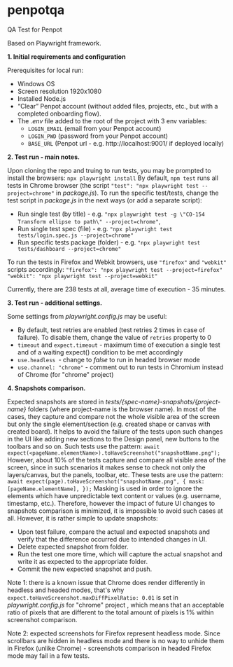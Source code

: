 # penpotqa

QA Test for Penpot

Based on Playwright framework.

**1. Initial requirements and configuration**


Prerequisites for local run:

- Windows OS
- Screen resolution 1920x1080
- Installed Node.js
- “Clear” Penpot account (without added files, projects, etc., but with a completed onboarding flow).
- The _.env_ file added to the root of the project with 3 env variables:
  - `LOGIN_EMAIL` (email from your Penpot account)
  - `LOGIN_PWD` (password from your Penpot account)
  - `BASE_URL` (Penpot url - e.g. http://localhost:9001/ if deployed locally)

**2. Test run - main notes.**

Upon cloning the repo and truing to run tests, you may be prompted to install the browsers:
`npx playwright install`
By default, `npm test` runs all tests in Chrome browser (the script `"test": "npx playwright test --project=chrome"` in _package.js_).
To run the specific test/tests, change the test script in _package.js_ in the next ways (or add a separate script):

- Run single test (by title) - e.g. `"npx playwright test -g \"CO-154 Transform ellipse to path\" --project=chrome"`,
- Run single test spec (file) - e.g. `"npx playwright test tests/login.spec.js --project=chrome"`
- Run specific tests package (folder) - e.g. `"npx playwright test tests/dashboard --project=chrome"`

To run the tests in Firefox and Webkit browsers, use `"firefox"` and `"webkit"` scripts accordingly:
`"firefox": "npx playwright test --project=firefox"`
`"webkit": "npx playwright test --project=webkit"`

Currently, there are 238 tests at all, average time of execution - 35 minutes.

**3. Test run - additional settings.**

Some settings from _playwright.config.js_ may be useful:

- By default, test retries are enabled (test retries 2 times in case of failure). To disable them, change the value of `retries` property to 0
- `timeout` and `expect.timeout` - maximum time of execution a single test and of a waiting expect() condition to be met accordingly
- `use.headless `- change to _false_ to run in headed browser mode
- `use.channel: "chrome"` - comment out to run tests in Chromium instead of Chrome (for "chrome" project)

**4. Snapshots comparison.**

Expected snapshots are stored in _tests/{spec-name}-snapshots/{project-name}_ folders (where project-name is the browser name).
In most of the cases, they capture and compare not the whole visible area of the screen but only the single element/section (e.g. created shape or canvas with created board).
It helps to avoid the failure of the tests upon such changes in the UI like adding new sections to the Design panel, new buttons to the toolbars and so on.
Such tests use the pattern:
`await expect(<pageName.elementName>).toHaveScreenshot("snapshotName.png");`
However, about 10% of the tests capture and compare all visible area of the screen, since in such scenarios it makes sense to check not only the layers/canvas, but the panels, toolbar, etc.
These tests are use the pattern:
`await expect(page).toHaveScreenshot("snapshotName.png", { mask: [pageName.elementName], });`
Masking is used in order to ignore the elements which have unpredictable text content or values (e.g. username, timestamp, etc.).
Therefore, however the impact of future UI changes to snapshots comparison is minimized, it is impossible to avoid such cases at all.
However, it is rather simple to update snapshots:

- Upon test failure, compare the actual and expected snapshots and verify that the difference occurred due to intended changes in UI.
- Delete expected snapshot from folder.
- Run the test one more time, which will capture the actual snapshot and write it as expected to the appropriate folder.
- Commit the new expected snapshot and push.

Note 1: there is a known issue that Chrome does render differently in headless and headed modes, that's why
`expect.toHaveScreenshot.maxDiffPixelRatio: 0.01` is set in _playwright.config.js_ for "chrome" project , which means that
an acceptable ratio of pixels that are different to the total amount of pixels is 1% within screenshot comparison.

Note 2: expected screenshots for Firefox represent headless mode. Since scrollbars are hidden in headless mode and
there is no way to unhide them in Firefox (unlike Chrome) - screenshots comparison in headed Firefox mode may fail in a few tests.
